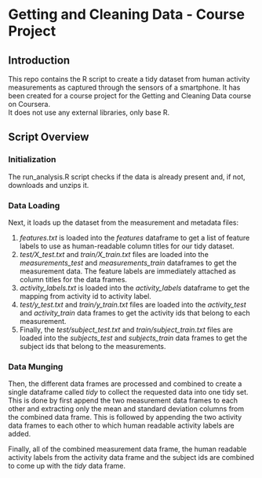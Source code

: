 # Getting and Cleaning Data - Course Project

## Introduction

This repo contains the R script to create a tidy dataset from human activity
measurements as captured through the sensors of a smartphone. It has been
created for a course project for the Getting and Cleaning Data course on
Coursera.  
It does not use any external libraries, only base R.

## Script Overview

### Initialization

The run_analysis.R script checks if the data is already present and, if not,
downloads and unzips it. 

### Data Loading

Next, it loads up the dataset from the measurement and metadata files:

1. _features.txt_ is loaded into the _features_ dataframe to get a list of 
feature labels to use as human-readable column titles for our tidy dataset.
2. _test/X_test.txt_ and _train/X_train.txt_ files are loaded into the
_measurements_test_ and _measurements_train_ dataframes to get the measurement
data. The feature labels are immediately attached as column titles for the data
frames.
3. _activity_labels.txt_ is loaded into the _activity_labels_ dataframe to get
the mapping from activity id to activity label.
4. _test/y_test.txt_ and _train/y_train.txt_ files are loaded into the 
_activity_test_ and _activity_train_ data frames to get the activity ids that 
belong to each measurement.
5. Finally, the _test/subject_test.txt_ and _train/subject_train.txt_ files are
loaded into the _subjects_test_ and _subjects_train_ data frames to get the 
subject ids that belong to the measurements.

### Data Munging 

Then, the different data frames are processed and combined to create a single
dataframe called _tidy_ to collect the requested data into one tidy set. This
is done by first append the two measurement data frames to each other and
extracting only the mean and standard deviation columns from the combined data
frame. This is followed by appending the two activity data frames to each other
to which human readable activity labels are added.

Finally, all of the combined measurement data frame, the human readable 
activity labels from the activity data frame and the subject ids are combined 
to come up with the _tidy_ data frame.